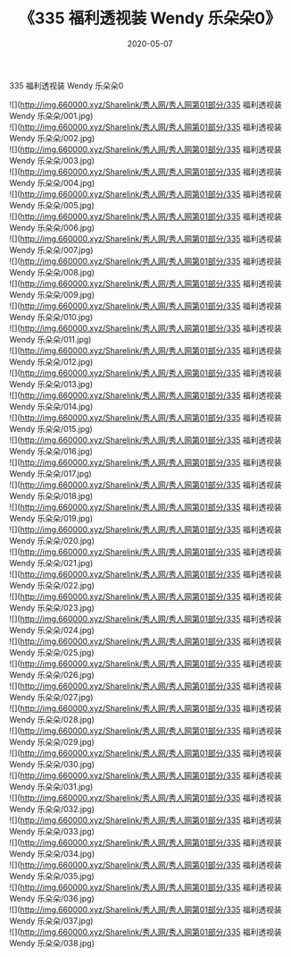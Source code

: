 ﻿---
layout: post
title:  《335 福利透视装 Wendy 乐朵朵0》
date:   2020-05-07
img: http://img.660000.xyz/Sharelink/秀人网/秀人网第01部分/335 福利透视装 Wendy 乐朵朵0/000.jpg
categories: [美女, 清纯, 唯美]
---

335 福利透视装 Wendy 乐朵朵0

  ![](http://img.660000.xyz/Sharelink/秀人网/秀人网第01部分/335 福利透视装 Wendy 乐朵朵/001.jpg) <br> ![](http://img.660000.xyz/Sharelink/秀人网/秀人网第01部分/335 福利透视装 Wendy 乐朵朵/002.jpg) <br> ![](http://img.660000.xyz/Sharelink/秀人网/秀人网第01部分/335 福利透视装 Wendy 乐朵朵/003.jpg) <br> ![](http://img.660000.xyz/Sharelink/秀人网/秀人网第01部分/335 福利透视装 Wendy 乐朵朵/004.jpg) <br> ![](http://img.660000.xyz/Sharelink/秀人网/秀人网第01部分/335 福利透视装 Wendy 乐朵朵/005.jpg) <br> ![](http://img.660000.xyz/Sharelink/秀人网/秀人网第01部分/335 福利透视装 Wendy 乐朵朵/006.jpg) <br> ![](http://img.660000.xyz/Sharelink/秀人网/秀人网第01部分/335 福利透视装 Wendy 乐朵朵/007.jpg) <br> ![](http://img.660000.xyz/Sharelink/秀人网/秀人网第01部分/335 福利透视装 Wendy 乐朵朵/008.jpg) <br> ![](http://img.660000.xyz/Sharelink/秀人网/秀人网第01部分/335 福利透视装 Wendy 乐朵朵/009.jpg) <br> ![](http://img.660000.xyz/Sharelink/秀人网/秀人网第01部分/335 福利透视装 Wendy 乐朵朵/010.jpg) <br> ![](http://img.660000.xyz/Sharelink/秀人网/秀人网第01部分/335 福利透视装 Wendy 乐朵朵/011.jpg) <br> ![](http://img.660000.xyz/Sharelink/秀人网/秀人网第01部分/335 福利透视装 Wendy 乐朵朵/012.jpg) <br> ![](http://img.660000.xyz/Sharelink/秀人网/秀人网第01部分/335 福利透视装 Wendy 乐朵朵/013.jpg) <br> ![](http://img.660000.xyz/Sharelink/秀人网/秀人网第01部分/335 福利透视装 Wendy 乐朵朵/014.jpg) <br> ![](http://img.660000.xyz/Sharelink/秀人网/秀人网第01部分/335 福利透视装 Wendy 乐朵朵/015.jpg) <br> ![](http://img.660000.xyz/Sharelink/秀人网/秀人网第01部分/335 福利透视装 Wendy 乐朵朵/016.jpg) <br> ![](http://img.660000.xyz/Sharelink/秀人网/秀人网第01部分/335 福利透视装 Wendy 乐朵朵/017.jpg) <br> ![](http://img.660000.xyz/Sharelink/秀人网/秀人网第01部分/335 福利透视装 Wendy 乐朵朵/018.jpg) <br> ![](http://img.660000.xyz/Sharelink/秀人网/秀人网第01部分/335 福利透视装 Wendy 乐朵朵/019.jpg) <br> ![](http://img.660000.xyz/Sharelink/秀人网/秀人网第01部分/335 福利透视装 Wendy 乐朵朵/020.jpg) <br> ![](http://img.660000.xyz/Sharelink/秀人网/秀人网第01部分/335 福利透视装 Wendy 乐朵朵/021.jpg) <br> ![](http://img.660000.xyz/Sharelink/秀人网/秀人网第01部分/335 福利透视装 Wendy 乐朵朵/022.jpg) <br> ![](http://img.660000.xyz/Sharelink/秀人网/秀人网第01部分/335 福利透视装 Wendy 乐朵朵/023.jpg) <br> ![](http://img.660000.xyz/Sharelink/秀人网/秀人网第01部分/335 福利透视装 Wendy 乐朵朵/024.jpg) <br> ![](http://img.660000.xyz/Sharelink/秀人网/秀人网第01部分/335 福利透视装 Wendy 乐朵朵/025.jpg) <br> ![](http://img.660000.xyz/Sharelink/秀人网/秀人网第01部分/335 福利透视装 Wendy 乐朵朵/026.jpg) <br> ![](http://img.660000.xyz/Sharelink/秀人网/秀人网第01部分/335 福利透视装 Wendy 乐朵朵/027.jpg) <br> ![](http://img.660000.xyz/Sharelink/秀人网/秀人网第01部分/335 福利透视装 Wendy 乐朵朵/028.jpg) <br> ![](http://img.660000.xyz/Sharelink/秀人网/秀人网第01部分/335 福利透视装 Wendy 乐朵朵/029.jpg) <br> ![](http://img.660000.xyz/Sharelink/秀人网/秀人网第01部分/335 福利透视装 Wendy 乐朵朵/030.jpg) <br> ![](http://img.660000.xyz/Sharelink/秀人网/秀人网第01部分/335 福利透视装 Wendy 乐朵朵/031.jpg) <br> ![](http://img.660000.xyz/Sharelink/秀人网/秀人网第01部分/335 福利透视装 Wendy 乐朵朵/032.jpg) <br> ![](http://img.660000.xyz/Sharelink/秀人网/秀人网第01部分/335 福利透视装 Wendy 乐朵朵/033.jpg) <br> ![](http://img.660000.xyz/Sharelink/秀人网/秀人网第01部分/335 福利透视装 Wendy 乐朵朵/034.jpg) <br> ![](http://img.660000.xyz/Sharelink/秀人网/秀人网第01部分/335 福利透视装 Wendy 乐朵朵/035.jpg) <br> ![](http://img.660000.xyz/Sharelink/秀人网/秀人网第01部分/335 福利透视装 Wendy 乐朵朵/036.jpg) <br> ![](http://img.660000.xyz/Sharelink/秀人网/秀人网第01部分/335 福利透视装 Wendy 乐朵朵/037.jpg) <br> ![](http://img.660000.xyz/Sharelink/秀人网/秀人网第01部分/335 福利透视装 Wendy 乐朵朵/038.jpg) <br>